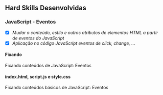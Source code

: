 ## Hard Skills Desenvolvidas 

### JavaScript - Eventos

- [X] _Mudar o conteúdo, estilo e outros atributos de elementos HTML a partir de eventos do JavaScript_
- [X] _Aplicação no código JavaScript eventos de click, change, ..._

#### Fixando
Fixando conteúdos de JavaScript: Eventos

#### index.html, script.js e style.css
Fixando conteúdos básicos de JavaScript: Eventos
